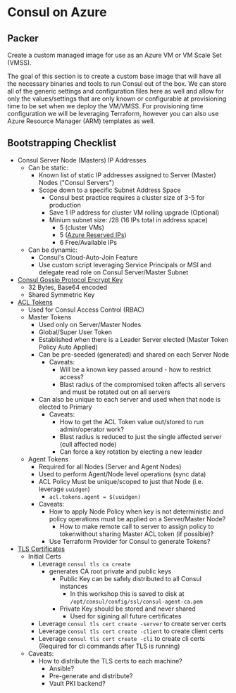 # Consul on Azure

## Packer

Create a custom managed image for use as an Azure VM or VM Scale Set (VMSS).

The goal of this section is to create a custom base image that will have all the necessary binaries and tools to run Consul out of the box.  We can store all of the generic settings and configuration files here as well and allow for only the values/settings that are only known or configurable at provisioning time to be set when we deploy the VM/VMSS.  For provisioning time configuration we will be leveraging Terraform, however you can also use Azure Resource Manager (ARM) templates as well.

## Bootstrapping Checklist
- Consul Server Node (Masters) IP Addresses
  - Can be static:
    - Known list of static IP addresses assigned to Server (Master) Nodes ("Consul Servers")
    - Scope down to a specific Subnet Address Space
      - Consul best practice requires a cluster size of 3-5 for production
      - Save 1 IP address for cluster VM rolling upgrade (Optional)
      - Minium subnet size: /28 (16 IPs total in address space)
        - 5 (cluster VMs) 
        - 5 ([Azure Reserved IPs](https://docs.microsoft.com/en-us/azure/virtual-network/virtual-networks-faq#what-address-ranges-can-i-use-in-my-vnets))
        - 6 Free/Available IPs
  - Can be dynamic:
    - Consul's Cloud-Auto-Join Feature
    - Use custom script leveraging Service Principals or MSI and delegate read role on Consul Server/Master Subnet
- [Consul Gossip Protocol Encrypt Key](https://www.consul.io/docs/agent/encryption.html#gossip-encryption)
  - 32 Bytes, Base64 encoded
  - Shared Symmetric Key
- [ACL Tokens](https://learn.hashicorp.com/consul/security-networking/production-acls)
  - Used for Consul Access Control (RBAC)
  - Master Tokens
    - Used only on Server/Master Nodes
    - Global/Super User Token
    - Established when there is a Leader Server elected (Master Token Policy Auto Applied)
    - Can be pre-seeded (generated) and shared on each Server Node
      - Caveats:
        - Will be a known key passed around - how to restrict access?
        - Blast radius of the compromised token affects all servers and must be rotated out on all servers
    - Can also be unique to each server and used when that node is elected to Primary
      - Caveats:
        - How to get the ACL Token value out/stored to run admin/operator work?
        - Blast radius is reduced to just the single affected server (cull affected node)
        - Can force a key rotation by electing a new leader
  - Agent Tokens
    - Required for all Nodes (Server and Agent Nodes)
    - Used to perform Agent/Node level operations (sync data)
    - ACL Policy Must be unique/scoped to just that Node (i.e. leverage ```uuidgen```)
      - ```acl.tokens.agent = $(uuidgen)```
    - Caveats:
      - How to apply Node Policy when key is not deterministic and policy operations must be applied on a Server/Master Node?
        - How to make remote call to server to assign policy to tokenwithout sharing Master ACL token (if possible)?
      - Use Terraform Provider for Consul to generate Tokens?
- [TLS Certificates](https://www.consul.io/docs/commands/tls/cert.html)
  - Initial Certs
    - Leverage ```consul tls ca create```
      - generates CA root private and public keys
        - Public Key can be safely distributed to all Consul instances
          - In this workshop this is saved to disk at ```/opt/consul/config/ssl/consul-agent-ca.pem```
        - Private Key should be stored and never shared
          - Used for sigining all future certificates
    - Leverage ```consul tls cert create -server``` to create server certs
    - Leverage ```consul tls cert create -client``` to create client certs
    - Leverage ```consul tls cert create -cli``` to create cli certs (Required for cli commands after TLS is running)
  - Caveats:
    - How to distribute the TLS certs to each machine?
      - Ansible?
      - Pre-generate and distribute?
      - Vault PKI backend?